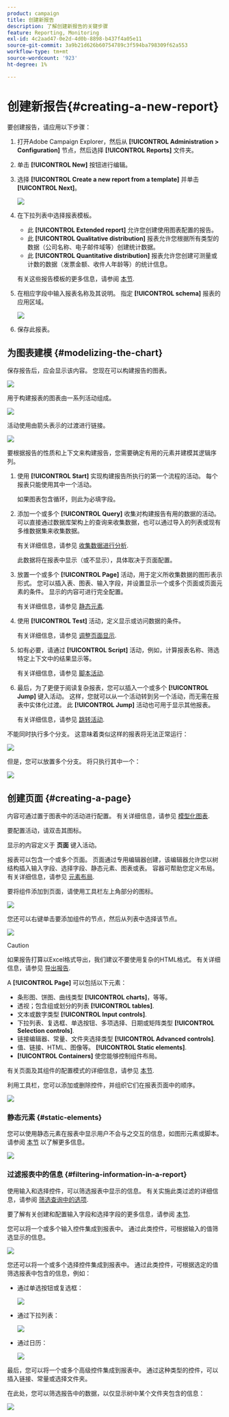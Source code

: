 ```yaml
---
product: campaign
title: 创建新报告
description: 了解创建新报告的关键步骤
feature: Reporting, Monitoring
exl-id: 4c2aad47-0e2d-4d0b-8898-b437f4a05e11
source-git-commit: 3a9b21d626b60754789c3f594ba798309f62a553
workflow-type: tm+mt
source-wordcount: '923'
ht-degree: 1%

---
```


# 创建新报告{#creating-a-new-report}



要创建报告，请应用以下步骤：

1. 打开Adobe Campaign Explorer，然后从 **[!UICONTROL Administration > Configuration]** 节点，然后选择 **[!UICONTROL Reports]** 文件夹。
1. 单击 **[!UICONTROL New]** 按钮进行编辑。
1. 选择 **[!UICONTROL Create a new report from a template]** 并单击 **[!UICONTROL Next]**。

   ![](assets/s_ncs_advuser_report_wizard_new_01.png)

1. 在下拉列表中选择报表模板。

   * 此 **[!UICONTROL Extended report]** 允许您创建使用图表配置的报告。
   * 此 **[!UICONTROL Qualitative distribution]** 报表允许您根据所有类型的数据（公司名称、电子邮件域等）创建统计数据。
   * 此 **[!UICONTROL Quantitative distribution]** 报表允许您创建可测量或计数的数据（发票金额、收件人年龄等）的统计信息。

   有关这些报告模板的更多信息，请参阅 [本节](../../reporting/using/about-descriptive-analysis.md).

1. 在相应字段中输入报表名称及其说明。 指定 **[!UICONTROL schema]** 报表的应用区域。

   ![](assets/s_ncs_advuser_report_wizard_020.png)

1. 保存此报表。

## 为图表建模 {#modelizing-the-chart}

保存报告后，应会显示该内容。 您现在可以构建报告的图表。

![](assets/s_ncs_user_report_wizard_021.png)

用于构建报表的图表由一系列活动组成。

![](assets/s_ncs_advuser_report_wizard_031.png)

活动使用由箭头表示的过渡进行链接。

![](assets/s_ncs_advuser_report_wizard_032.png)

要根据报告的性质和上下文来构建报告，您需要确定有用的元素并建模其逻辑序列。

1. 使用 **[!UICONTROL Start]** 实现构建报告所执行的第一个流程的活动。 每个报表只能使用其中一个活动。

   如果图表包含循环，则此为必填字段。

1. 添加一个或多个 **[!UICONTROL Query]** 收集对构建报告有用的数据的活动。 可以直接通过数据库架构上的查询来收集数据，也可以通过导入的列表或现有多维数据集来收集数据。

   有关详细信息，请参见 [收集数据进行分析](../../reporting/using/collecting-data-to-analyze.md).

   此数据将在报表中显示（或不显示），具体取决于页面配置。

1. 放置一个或多个 **[!UICONTROL Page]** 活动，用于定义所收集数据的图形表示形式。 您可以插入表、图表、输入字段，并设置显示一个或多个页面或页面元素的条件。 显示的内容可进行完全配置。

   有关详细信息，请参见 [静态元素](#static-elements).

1. 使用 **[!UICONTROL Test]** 活动，定义显示或访问数据的条件。

   有关详细信息，请参见 [调整页面显示](../../reporting/using/defining-a-conditional-content.md#conditioning-page-display).

1. 如有必要，请通过 **[!UICONTROL Script]** 活动，例如，计算报表名称、筛选特定上下文中的结果显示等。

   有关详细信息，请参见 [脚本活动](../../reporting/using/advanced-functionalities.md#script-activity).

1. 最后，为了更便于阅读复杂报表，您可以插入一个或多个 **[!UICONTROL Jump]** 键入活动。 这样，您就可以从一个活动转到另一个活动，而无需在报表中实体化过渡。 此 **[!UICONTROL Jump]** 活动也可用于显示其他报表。

   有关详细信息，请参见 [跳转活动](../../reporting/using/advanced-functionalities.md#jump-activity).

不能同时执行多个分支。 这意味着类似这样的报表将无法正常运行：

![](assets/reporting_graph_sample_ko.png)

但是，您可以放置多个分支。 将只执行其中一个：

![](assets/reporting_graph_sample_ok.png)

## 创建页面 {#creating-a-page}

内容可通过置于图表中的活动进行配置。 有关详细信息，请参见 [模型化图表](#modelizing-the-chart).

要配置活动，请双击其图标。

显示的内容定义于 **页面** 键入活动。

报表可以包含一个或多个页面。 页面通过专用编辑器创建，该编辑器允许您以树结构插入输入字段、选择字段、静态元素、图表或表。 容器可帮助您定义布局。 有关详细信息，请参见 [元素布局](../../reporting/using/element-layout.md).

要将组件添加到页面，请使用工具栏左上角部分的图标。

![](assets/reporting_add_component_in_page.png)

您还可以右键单击要添加组件的节点，然后从列表中选择该节点。

![](assets/s_ncs_advuser_report_wizard_09.png)

>[!CAUTION]
>
>如果报告打算以Excel格式导出，我们建议不要使用复杂的HTML格式。 有关详细信息，请参见 [导出报告](../../reporting/using/actions-on-reports.md#exporting-a-report).

A **[!UICONTROL Page]** 可以包括以下元素：

* 条形图、饼图、曲线类型 **[!UICONTROL charts]**，等等。
* 透视；包含组或划分的列表 **[!UICONTROL tables]**.
* 文本或数字类型 **[!UICONTROL Input controls]**.
* 下拉列表、复选框、单选按钮、多项选择、日期或矩阵类型 **[!UICONTROL Selection controls]**.
* 链接编辑器、常量、文件夹选择类型 **[!UICONTROL Advanced controls]**.
* 值、链接、HTML、图像等。 **[!UICONTROL Static elements]**.
* **[!UICONTROL Containers]** 使您能够控制组件布局。

有关页面及其组件的配置模式的详细信息，请参见 [本节](../../web/using/about-web-forms.md).

利用工具栏，您可以添加或删除控件，并组织它们在报表页面中的顺序。

![](assets/s_ncs_advuser_report_wizard_08.png)

### 静态元素 {#static-elements}

您可以使用静态元素在报表中显示用户不会与之交互的信息，如图形元素或脚本。 请参阅 [本节](../../web/using/static-elements-in-a-web-form.md#inserting-html-content) 以了解更多信息。

![](assets/s_advuser_report_page_activity_03.png)

### 过滤报表中的信息 {#filtering-information-in-a-report}

使用输入和选择控件，可以筛选报表中显示的信息。 有关实施此类过滤的详细信息，请参阅 [筛选查询中的选项](../../reporting/using/collecting-data-to-analyze.md#filtering-options-in-the-queries).

要了解有关创建和配置输入字段和选择字段的更多信息，请参阅 [本节](../../web/using/about-web-forms.md).

您可以将一个或多个输入控件集成到报表中。 通过此类控件，可根据输入的值筛选显示的信息。

![](assets/reporting_control_text.png)

您还可以将一个或多个选择控件集成到报表中。 通过此类控件，可根据选定的值筛选报表中包含的信息，例如：

* 通过单选按钮或复选框：

  ![](assets/reporting_radio_buttons.png)

* 通过下拉列表：

  ![](assets/reporting_control_list.png)

* 通过日历：

  ![](assets/reporting_control_date.png)

最后，您可以将一个或多个高级控件集成到报表中。 通过这种类型的控件，可以插入链接、常量或选择文件夹。

在此处，您可以筛选报告中的数据，以仅显示树中某个文件夹包含的信息：

![](assets/reporting_control_folder.png)
